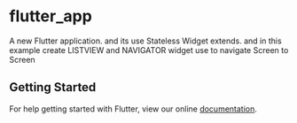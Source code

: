 # flutter_app

A new Flutter application. and its use Stateless Widget extends.
and in this example create LISTVIEW and NAVIGATOR widget use to navigate Screen to Screen


## Getting Started

For help getting started with Flutter, view our online
[documentation](https://flutter.io/).
